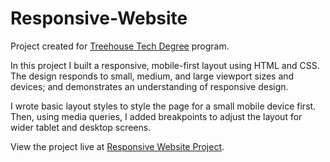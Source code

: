 # Responsive-Website

Project created for <a href="http://www.teamtreehouse.com">Treehouse Tech Degree</a> program. 

In this project I built a responsive, mobile-first layout using HTML and CSS. The design responds to small, medium, and large viewport sizes and devices; and demonstrates an understanding of responsive design.

I wrote basic layout styles to style the page for a small mobile device first. Then, using media queries, I added breakpoints to adjust the layout for wider tablet and desktop screens.


View the project live at <a href="http://kristengillette.github.io/Responsive-Website/">Responsive Website Project</a>.
